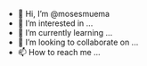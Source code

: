 - 👋 Hi, I’m @mosesmuema
- 👀 I’m interested in ...
- 🌱 I’m currently learning ...
- 💞️ I’m looking to collaborate on ...
- 📫 How to reach me ...

<!---
mosesmuema/mosesmuema is a ✨ special ✨ repository because its `README.md` (this file) appears on your GitHub profile.
You can click the Preview link to take a look at your changes.
--->
